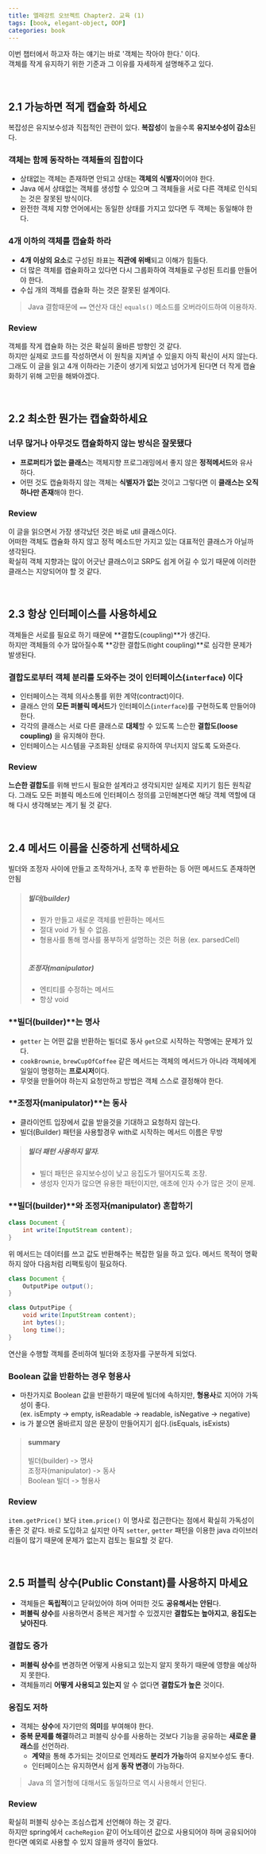 ```yaml
---
title: 엘레강트 오브젝트 Chapter2. 교육 (1)
tags: [book, elegant-object, OOP]
categories: book
---
```


이번 챕터에서 하고자 하는 얘기는 바로 '객체는 작아야 한다.' 이다.  
객체를 작게 유지하기 위한 기준과 그 이유를 자세하게 설명해주고 있다.

<!--more-->
<br>

## 2.1 가능하면 적게 캡슐화 하세요

복잡성은 유지보수성과 직접적인 관련이 있다. **복잡성**이 높을수록 **유지보수성이 감소**된다.

### 객체는 함께 동작하는 객체들의 집합이다
- 상태없는 객체는 존재하면 안되고 상태는 **객체의 식별자**이어야 한다.
- Java 에서 상태없는 객체를 생성할 수 있으며 그 객체들을 서로 다른 객체로 인식되는 것은 잘못된 방식이다.
- 완전한 객체 지향 언어에서는 동일한 상태를 가지고 있다면 두 객체는 동일해야 한다.

### 4개 이하의 객체를 캡슐화 하라
- **4개 이상의 요소**로 구성된 좌표는 **직관에 위배**되고 이해가 힘들다.
- 더 많은 객체를 캡슐화하고 있다면 다시 그룹화하여 객체들로 구성된 트리를 만들어야 한다.
- 수십 개의 객체를 캡슐화 하는 것은 잘못된 설계이다.

> Java 결함때문에 `==` 연산자 대신 `equals()` 메소드를 오버라이드하여 이용하자. 

### Review

객체를 작게 캡슐화 하는 것은 확실히 올바른 방향인 것 같다.  
하지만 실제로 코드를 작성하면서 이 원칙을 지켜낼 수 있을지 아직 확신이 서지 않는다.
그래도 이 글을 읽고 4개 이하라는 기준이 생기게 되었고 넘어가게 된다면 더 작게 캡슐화하기 위해 고민을 해봐야겠다. 

<br>

## 2.2 최소한 뭔가는 캡슐화하세요

### 너무 많거나 아무것도 캡슐화하지 않는 방식은 잘못됐다
- **프로퍼티가 없는 클래스**는 객체지향 프로그래밍에서 좋지 않은 **정적메서드**와 유사하다.
- 어떤 것도 캡슐화하지 않는 객체는 **식별자가 없는** 것이고 그렇다면 이 **클래스는 오직 하나만 존재**해야 한다.

### Review
이 글을 읽으면서 가장 생각났던 것은 바로 util 클래스이다.  
어떠한 객체도 캡슐화 하지 않고 정적 메소드만 가지고 있는 대표적인 클래스가 아닐까 생각된다.  
확실히 객체 지향과는 많이 어긋난 클래스이고 SRP도 쉽게 어길 수 있기 때문에 이러한 클래스는 지양되어야 할 것 같다.

<br>

## 2.3 항상 인터페이스를 사용하세요

객체들은 서로를 필요로 하기 때문에 **결합도(coupling)**가 생긴다.  
하지만 객체들의 수가 많아질수록 **강한 결합도(tight coupling)**로 심각한 문제가 발생된다.

### 결합도로부터 객체 분리를 도와주는 것이 **인터페이스(`interface`)** 이다
- 인터페이스는 객체 의사소통를 위한 계약(contract)이다.
- 클래스 안의 **모든 퍼블릭 메서드**가 인터페이스(`interface`)를 구현하도록 만들어야 한다.
- 각각의 클래스는 서로 다른 클래스로 **대체**할 수 있도록 느슨한 **결합도(loose coupling)** 을 유지해야 한다.
- 인터페이스는 시스템을 구조화된 상태로 유지하여 무너지지 않도록 도와준다.


### Review

**느슨한 결합도**를 위해 반드시 필요한 설계라고 생각되지만 실제로 지키기 힘든 원칙같다.
그래도 모든 퍼블릭 메소드에 인터페이스 정의를 고민해본다면 해당 객체 역할에 대해 다시 생각해보는 계기 될 것 같다.

<br>

## 2.4 메서드 이름을 신중하게 선택하세요

빌더와 조정자 사이에 만들고 조작하거나, 조작 후 반환하는 등 어떤 메서드도 존재하면 안됨

> ##### **빌더(builder)**
> - 뭔가 만들고 새로운 객체를 반환하는 메서드
> - 절대 void 가 될 수 없음.
> - 형용사를 통해 명사를 풍부하게 설명하는 것은 허용 (ex. parsedCell)
> <br><br>
>
> ##### **조정자(manipulator)**
> - 엔티티를 수정하는 메서드
> - 항상 void

### **빌더(builder)**는 **명사**
- `getter` 는 어떤 값을 반환하는 빌더로 동사 `get`으로 시작하는 작명에는 문제가 있다.
- `cookBrownie`, `brewCupOfCoffee` 같은 메서드는 객체의 메서드가 아니라 객체에게 일일이 명령하는 **프로시저**이다.
- 무엇을 만들어야 하는지 요청만하고 방법은 객체 스스로 결정해야 한다. 

### **조정자(manipulator)**는 **동사**
- 클라이언트 입장에서 값을 받을것을 기대하고 요청하지 않는다.
- 빌더(Builder) 패턴을 사용할경우 with로 시작하는 메서드 이름은 무방

> ##### 빌더 패턴 사용하지 말자.  
> - 빌더 패턴은 유지보수성이 낮고 응집도가 떨어지도록 조장.  
> - 생성자 인자가 많으면 유용한 패턴이지만, 애초에 인자 수가 많은 것이 문제.

### **빌더(builder)**와 **조정자(manipulator)** 혼합하기

```java
class Document {
    int write(InputStream content);
}
```

위 메서드는 데이터를 쓰고 값도 반환해주는 복잡한 일을 하고 있다. 메서드 목적이 명확하지 않아 다음처럼 리팩토링이 필요하다. 

```java
class Document {
    OutputPipe output();
}

class OutputPipe {
    void write(InputStream content);
    int bytes();
    long time();
}
```
연산을 수행할 객체를 준비하여 빌더와 조정자를 구분하게 되었다.

### Boolean 값을 반환하는 경우 **형용사**

- 마찬가지로 Boolean 값을 반환하기 때문에 빌더에 속하지만, **형용사**로 지어야 가독성이 좋다.  
(ex. isEmpty -> empty, isReadable -> readable, isNegative -> negative)
- is 가 붙으면 올바르지 않은 문장이 만들어지기 쉽다.(isEquals, isExists) 


> #### summary
> 빌더(builder) -> 명사  
> 조정자(manipulator) -> 동사  
> Boolean 빌더 -> 형용사

### Review
`item.getPrice()` 보다 `item.price()` 이 명사로 접근한다는 점에서 확실히 가독성이 좋은 것 같다.
바로 도입하고 싶지만 아직 `setter`, `getter` 패턴을 이용한 java 라이브러리들이 많기 때문에 문제가 없는지 검토는 필요할 것 같다.  

<br>

## 2.5 퍼블릭 상수(Public Constant)를 사용하지 마세요

- 객체들은 **독립적**이고 닫혀있어야 하며 어떠한 것도 **공유해서는 안된**다.
- **퍼블릭 상수**를 사용하면서 중복은 제거할 수 있겠지만 **결합도는 높아지고**, **응집도는 낮아진다**.

### 결합도 증가

- **퍼블릭 상수**를 변경하면 어떻게 사용되고 있는지 알지 못하기 때문에 영향을 예상하지 못한다.
- 객체들끼리 **어떻게 사용되고 있는지** 알 수 없다면 **결합도가 높은** 것이다.

### 응집도 저하

- 객체는 **상수**에 자기만의 **의미**를 부여해야 한다.
- **중복 문제를 해결**하려고 퍼블릭 상수를 사용하는 것보다 기능을 공유하는 **새로운 클래스**를 선언하라.
  - **계약**을 통해 추가되는 것이므로 언제라도 **분리가 가능**하여 유지보수성도 좋다.
  - 인터페이스는 유지하면서 쉽게 **동작 변경**이 가능하다.

> Java 의 열거형에 대해서도 동일하므로 역시 사용해서 안된다.

### Review

확실히 퍼블릭 상수는 조심스럽게 선언해야 하는 것 같다.  
하지만 spring에서 `cacheRegion` 같이 어노테이션 값으로 사용되어야 하며 공유되어야 한다면
예외로 사용할 수 있지 않을까 생각이 들었다.